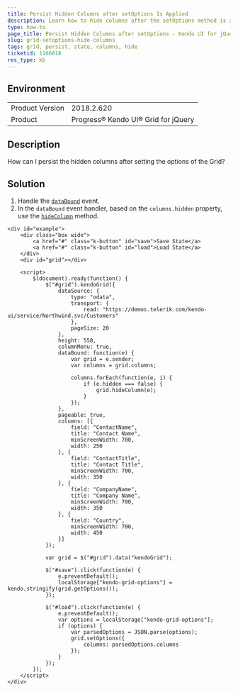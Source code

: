 ```yaml
---
title: Persist Hidden Columns after setOptions Is Applied
description: Learn how to hide columns after the setOptions method is applied to the Kendo UI Grid.
type: how-to
page_title: Persist Hidden Columns after setOptions - Kendo UI for jQuery Data Grid
slug: grid-setoptions-hide-columns
tags: grid, persist, state, columns, hide
ticketid: 1166018
res_type: kb
---
```


## Environment

<table>
	<tr>
		<td>Product Version</td>
		<td>2018.2.620</td>
	</tr>
	<tr>
		<td>Product</td>
		<td>Progress® Kendo UI® Grid for jQuery</td>
	</tr>
</table>


## Description

How can I persist the hidden columns after setting the options of the Grid?

## Solution

1. Handle the [`dataBound`](https://docs.telerik.com/kendo-ui/api/javascript/ui/grid/events/databound) event.
1. In the `dataBound` event handler, based on the `columns.hidden` property, use the [`hideColumn`](https://docs.telerik.com/kendo-ui/api/javascript/ui/grid/methods/hidecolumn) method.

```dojo
<div id="example">
    <div class="box wide">
        <a href="#" class="k-button" id="save">Save State</a>
        <a href="#" class="k-button" id="load">Load State</a>
    </div>
    <div id="grid"></div>

    <script>
        $(document).ready(function() {
            $("#grid").kendoGrid({
                dataSource: {
                    type: "odata",
                    transport: {
                        read: "https://demos.telerik.com/kendo-ui/service/Northwind.svc/Customers"
                    },
                    pageSize: 20
                },
                height: 550,
                columnMenu: true,
                dataBound: function(e) {
                    var grid = e.sender;
                    var columns = grid.columns;

                    columns.forEach(function(e, i) {
                        if (e.hidden === false) {
                            grid.hideColumn(e);
                        }
                    });
                },
                pageable: true,
                columns: [{
                    field: "ContactName",
                    title: "Contact Name",
                    minScreenWidth: 700,
                    width: 250
                }, {
                    field: "ContactTitle",
                    title: "Contact Title",
                    minScreenWidth: 700,
                    width: 350
                }, {
                    field: "CompanyName",
                    title: "Company Name",
                    minScreenWidth: 700,
                    width: 350
                }, {
                    field: "Country",
                    minScreenWidth: 700,
                    width: 450
                }]
            });

            var grid = $("#grid").data("kendoGrid");

            $("#save").click(function(e) {
                e.preventDefault();
                localStorage["kendo-grid-options"] = kendo.stringify(grid.getOptions());
            });

            $("#load").click(function(e) {
                e.preventDefault();
                var options = localStorage["kendo-grid-options"];
                if (options) {
                    var parsedOptions = JSON.parse(options);
                    grid.setOptions({
                        columns: parsedOptions.columns
                    });
                }
            });
        });
    </script>
</div>
```
